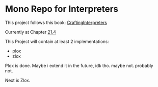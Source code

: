 # Mono Repo for Interpreters

This project follows this book: [CraftingInterpreters](https://craftinginterpreters.com/index.html)

Currently at Chapter [21.4](https://craftinginterpreters.com/global-variables.html#assignment)

This Project will contain at least 2 implementations:

- plox
- zlox

Plox is done. Maybe i extend it in the future, idk tho. maybe not. probably not.

Next is Zlox.


